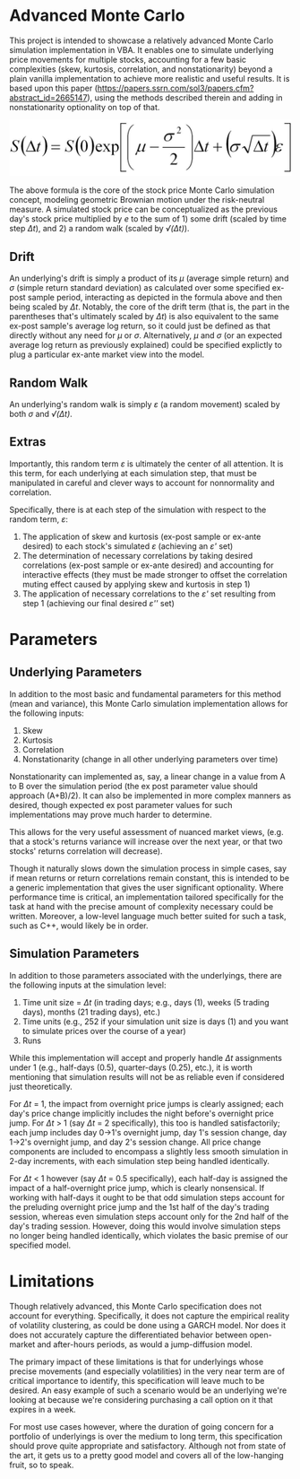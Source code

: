 # Advanced Monte Carlo

This project is intended to showcase a relatively advanced Monte Carlo simulation implementation in VBA. It enables one to simulate underlying price movements for multiple stocks, accounting for a few basic complexities (skew, kurtosis, correlation, and nonstationarity) beyond a plain vanilla implementation to achieve more realistic and useful results. It is based upon this paper (https://papers.ssrn.com/sol3/papers.cfm?abstract_id=2665147), using the methods described therein and adding in nonstationarity optionality on top of that.

![Screenshot](MonteCarloEqn.jpg)

The above formula is the core of the stock price Monte Carlo simulation concept, modeling geometric Brownian motion under the risk-neutral measure. A simulated stock price can be conceptualized as the previous day's stock price multiplied by *e* to the sum of 1) some drift (scaled by time step *Δt*), and 2) a random walk (scaled by *√(Δt)*).

## Drift

An underlying's drift is simply a product of its *μ* (average simple return) and *σ* (simple return standard deviation) as calculated over some specified ex-post sample period, interacting as depicted in the formula above and then being scaled by *Δt*. Notably, the core of the drift term (that is, the part in the parentheses that's ultimately scaled by *Δt*) is also equivalent to the same ex-post sample's average log return, so it could just be defined as that directly without any need for *μ* or *σ*. Alternatively, *μ* and *σ* (or an expected average log return as previously explained) could be specified explictly to plug a particular ex-ante market view into the model.

## Random Walk

An underlying's random walk is simply *ε* (a random movement) scaled by both *σ* and *√(Δt)*.

## Extras

Importantly, this random term *ε* is ultimately the center of all attention. It is this term, for each underlying at each simulation step, that must be manipulated in careful and clever ways to account for nonnormality and correlation.

Specifically, there is at each step of the simulation with respect to the random term, *ε*:

1. The application of skew and kurtosis (ex-post sample or ex-ante desired) to each stock's simulated *ε* (achieving an *ε'* set)
2. The determination of necessary correlations by taking desired correlations (ex-post sample or ex-ante desired) and accounting for interactive effects (they must be made stronger to offset the correlation muting effect caused by applying skew and kurtosis in step 1)
3. The application of necessary correlations to the *ε'* set resulting from step 1 (achieving our final desired *ε''* set)

# Parameters

## Underlying Parameters

In addition to the most basic and fundamental parameters for this method (mean and variance), this Monte Carlo simulation implementation allows for the following inputs:

1. Skew
2. Kurtosis
3. Correlation
4. Nonstationarity (change in all other underlying parameters over time)

Nonstationarity can implemented as, say, a linear change in a value from A to B over the simulation period (the ex post parameter value should approach (A+B)/2). It can also be implemented in more complex manners as desired, though expected ex post parameter values for such implementations may prove much harder to determine.

This allows for the very useful assessment of nuanced market views, (e.g. that a stock's returns variance will increase over the next year, or that two stocks' returns correlation will decrease).

Though it naturally slows down the simulation process in simple cases, say if mean returns or return correlations remain constant, this is intended to be a generic implementation that gives the user significant optionality. Where performance time is critical, an implementation tailored specifically for the task at hand with the precise amount of complexity necessary could be written. Moreover, a low-level language much better suited for such a task, such as C++, would likely be in order.

## Simulation Parameters

In addition to those parameters associated with the underlyings, there are the following inputs at the simulation level:

1. Time unit size = *Δt* (in trading days; e.g., days (1), weeks (5 trading days), months (21 trading days), etc.)
2. Time units (e.g., 252 if your simulation unit size is days (1) and you want to simulate prices over the course of a year)
3. Runs

While this implementation will accept and properly handle *Δt* assignments under 1 (e.g., half-days (0.5), quarter-days (0.25), etc.), it is worth mentioning that simulation results will not be as reliable even if considered just theoretically.

For *Δt* = 1, the impact from overnight price jumps is clearly assigned; each day's price change implicitly includes the night before's overnight price jump. For *Δt* > 1 (say *Δt* = 2 specifically), this too is handled satisfactorily; each jump includes day 0->1's overnight jump, day 1's session change, day 1->2's overnight jump, and day 2's session change. All price change components are included to encompass a slightly less smooth simulation in 2-day increments, with each simulation step being handled identically.

For *Δt* < 1 however (say *Δt* = 0.5 specifically), each half-day is assigned the impact of a half-overnight price jump, which is clearly nonsensical. If working with half-days it ought to be that odd simulation steps account for the preluding overnight price jump and the 1st half of the day's trading session, whereas even simulation steps account only for the 2nd half of the day's trading session. However, doing this would involve simulation steps no longer being handled identically, which violates the basic premise of our specified model.

# Limitations

Though relatively advanced, this Monte Carlo specification does not account for everything. Specifically, it does not capture the empirical reality of volatility clustering, as could be done using a GARCH model. Nor does it does not accurately capture the differentiated behavior between open-market and after-hours periods, as would a jump-diffusion model.

The primary impact of these limitations is that for underlyings whose precise movements (and especially volatilities) in the very near term are of critical importance to identify, this specification will leave much to be desired. An easy example of such a scenario would be an underlying we're looking at because we're considering purchasing a call option on it that expires in a week.

For most use cases however, where the duration of going concern for a portfolio of underlyings is over the medium to long term, this specification should prove quite appropriate and satisfactory. Although not from state of the art, it gets us to a pretty good model and covers all of the low-hanging fruit, so to speak.
